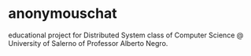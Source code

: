 # anonymouschat
educational project for Distributed System class of Computer Science @ University of Salerno of Professor Alberto Negro.
